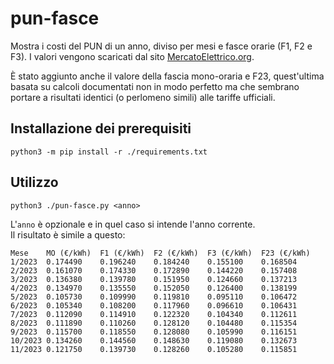 # pun-fasce

Mostra i costi del PUN di un anno, diviso per mesi e fasce orarie (F1, F2 e F3).
I valori vengono scaricati dal sito [MercatoElettrico.org](https://www.mercatoelettrico.org/It/Default.aspx).

È stato aggiunto anche il valore della fascia mono-oraria e F23, quest'ultima basata su calcoli documentati non in modo perfetto ma che sembrano portare a risultati identici (o perlomeno simili) alle tariffe ufficiali.

## Installazione dei prerequisiti

`python3 -m pip install -r ./requirements.txt`

## Utilizzo

`python3 ./pun-fasce.py <anno>`

L'`anno` è opzionale e in quel caso si intende l'anno corrente.  
Il risultato è simile a questo:

```text
Mese	MO (€/kWh)	F1 (€/kWh)	F2 (€/kWh)	F3 (€/kWh)	F23 (€/kWh)
1/2023	0.174490	0.196240	0.184240	0.155100	0.168504
2/2023	0.161070	0.174330	0.172890	0.144220	0.157408
3/2023	0.136380	0.139780	0.151950	0.124660	0.137213
4/2023	0.134970	0.135550	0.152050	0.126400	0.138199
5/2023	0.105730	0.109990	0.119810	0.095110	0.106472
6/2023	0.105340	0.108200	0.117960	0.096610	0.106431
7/2023	0.112090	0.114910	0.122320	0.104340	0.112611
8/2023	0.111890	0.110260	0.128120	0.104480	0.115354
9/2023	0.115700	0.118550	0.128080	0.105990	0.116151
10/2023	0.134260	0.144560	0.148630	0.119080	0.132673
11/2023	0.121750	0.139730	0.128260	0.105280	0.115851
```

